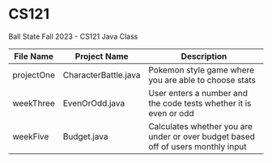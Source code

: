 # CS121
Ball State Fall 2023 - CS121 Java Class

| File Name | Project Name | Description |
| --------- | ------------ | ----------- |
| projectOne | CharacterBattle.java | Pokemon style game where you are able to choose stats |
| weekThree | EvenOrOdd.java | User enters a number and the code tests whether it is even or odd |
| weekFive | Budget.java | Calculates whether you are under or over budget based off of users monthly input |
